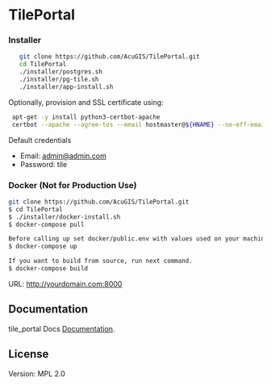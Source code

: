 # TilePortal


### Installer

```bash
   git clone https://github.com/AcuGIS/TilePortal.git
   cd TilePortal
   ./installer/postgres.sh
   ./installer/pg-tile.sh
   ./installer/app-install.sh
```

Optionally, provision and SSL certificate using:

```bash
 apt-get -y install python3-certbot-apache
 certbot --apache --agree-tos --email hostmaster@${HNAME} --no-eff-email -d ${HNAME}
```

Default credentials

   - Email: admin@admin.com
   - Password: tile

### Docker (Not for Production Use)

```bash
git clone https://github.com/AcuGIS/TilePortal.git
$ cd TilePortal
$ ./installer/docker-install.sh
$ docker-compose pull

Before calling up set docker/public.env with values used on your machine!
$ docker-compose up

If you want to build from source, run next command.
$ docker-compose build
```

URL: http://yourdomain.com:8000

## Documentation

tile_portal Docs [Documentation](https://tile-portal.docs.acugis.com).


## License
Version: MPL 2.0

